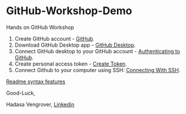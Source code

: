 # GitHub-Workshop-Demo
Hands on GitHub Workshop

1. Create GitHub account - [GitHub](https://github.com/).
3. Download GitHub Desktop app - [GitHub Desktop](https://docs.github.com/en/desktop/installing-and-configuring-github-desktop/installing-github-desktop).
3. Connect GitHub desktop to your GitHub account - [Authenticating to GitHub](https://docs.github.com/en/desktop/installing-and-configuring-github-desktop/authenticating-to-github).
4. Create personal access token - [Create Token](https://docs.github.com/en/github/authenticating-to-github/creating-a-personal-access-token).
5. Connect Github to your computer using SSH: [Connecting With SSH](https://docs.github.com/en/github/authenticating-to-github/connecting-to-github-with-ssh).

[Readme syntax features](https://guides.github.com/features/mastering-markdown/)


Good-Luck,

Hadasa Vengrover, [Linkedin](www.linkedin.com/in/hadasa-vengrover/)

